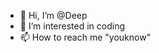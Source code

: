 - 👋 Hi, I’m @Deep
- 👀 I’m interested in coding
- 📫 How to reach me "youknow"

<!---
sandeep.csy/sandeep.csy is a ✨ special ✨ repository because its `README.md` (this file) appears on your GitHub profile.
You can click the Preview link to take a look at your changes.
--->

